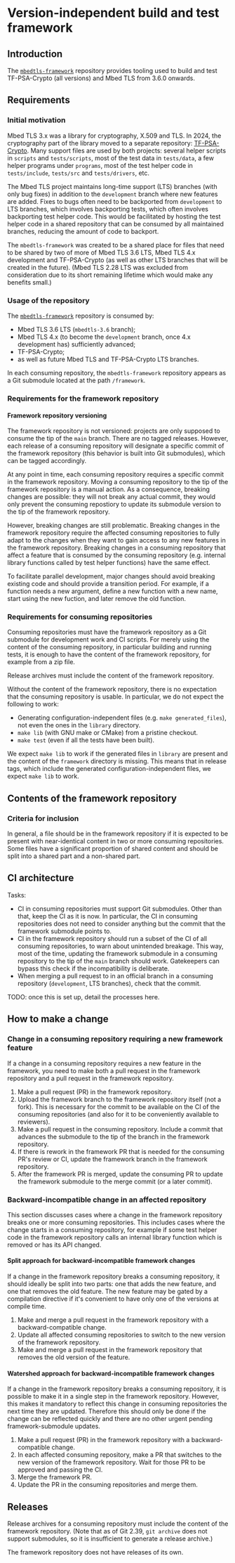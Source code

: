 Version-independent build and test framework
============================================

## Introduction

The [`mbedtls-framework`](https://github.com/Mbed-TLS/mbedtls-framework) repository provides tooling used to build and test TF-PSA-Crypto (all versions) and Mbed TLS from 3.6.0 onwards.

## Requirements

### Initial motivation

Mbed TLS 3.x was a library for cryptography, X.509 and TLS. In 2024, the cryptography part of the library moved to a separate repository: [TF-PSA-Crypto](https://github.com/Mbed-TLS/TF-PSA-Crypto). Many support files are used by both projects: several helper scripts in `scripts` and `tests/scripts`, most of the test data in `tests/data`, a few helper programs under `programs`, most of the test helper code in `tests/include`, `tests/src` and `tests/drivers`, etc.

The Mbed TLS project maintains long-time support (LTS) branches (with only bug fixes) in addition to the `development` branch where new features are added. Fixes to bugs often need to be backported from `development` to LTS branches, which involves backporting tests, which often involves backporting test helper code. This would be facilitated by hosting the test helper code in a shared repository that can be consumed by all maintained branches, reducing the amount of code to backport.

The `mbedtls-framework` was created to be a shared place for files that need to be shared by two of more of Mbed TLS 3.6 LTS, Mbed TLS 4.x development and TF-PSA-Crypto (as well as other LTS branches that will be created in the future). (Mbed TLS 2.28 LTS was excluded from consideration due to its short remaining lifetime which would make any benefits small.)

### Usage of the repository

The [`mbedtls-framework`](https://github.com/Mbed-TLS/mbedtls-framework) repository is consumed by:

* Mbed TLS 3.6 LTS (`mbedtls-3.6` branch);
* Mbed TLS 4.x (to become the `development` branch, once 4.x development has) sufficiently advanced;
* TF-PSA-Crypto;
* as well as future Mbed TLS and TF-PSA-Crypto LTS branches.

In each consuming repository, the `mbedtls-framework` repository appears as a Git submodule located at the path `/framework`.

### Requirements for the framework repository

#### Framework repository versioning

The framework repository is not versioned: projects are only supposed to consume the tip of the `main` branch. There are no tagged releases. However, each release of a consuming repository will designate a specific commit of the framework repository (this behavior is built into Git submodules), which can be tagged accordingly.

At any point in time, each consuming repository requires a specific commit in the framework repository. Moving a consuming repository to the tip of the framework repository is a manual action. As a consequence, breaking changes are possible: they will not break any actual commit, they would only prevent the consuming repostiory to update its submodule version to the tip of the framework repository.

However, breaking changes are still problematic. Breaking changes in the framework repository require the affected consuming repositories to fully adapt to the changes when they want to gain access to any new features in the framework repository. Breaking changes in a consuming repository that affect a feature that is consumed by the consuming repository (e.g. internal library functions called by test helper functions) have the same effect.

To facilitate parallel development, major changes should avoid breaking existing code and should provide a transition period. For example, if a function needs a new argument, define a new function with a new name, start using the new fuction, and later remove the old function.

### Requirements for consuming repositories

Consuming repositories must have the framework repository as a Git submodule for development work and CI scripts. For merely using the content of the consuming repository, in particular building and running tests, it is enough to have the content of the framework repository, for example from a zip file.

Release archives must include the content of the framework repository.

Without the content of the framework repository, there is no expectation that the consuming repository is usable. In particular, we do not expect the following to work:

* Generating configuration-independent files (e.g. `make generated_files`), not even the ones in the `library` directory.
* `make lib` (with GNU make or CMake) from a pristine checkout.
* `make test` (even if all the tests have been built).

We expect `make lib` to work if the generated files in `library` are present and the content of the `framework` directory is missing. This means that in release tags, which include the generated configuration-independent files, we expect `make lib` to work.

## Contents of the framework repository

### Criteria for inclusion

In general, a file should be in the framework repository if it is expected to be present with near-identical content in two or more consuming repositories. Some files have a significant proportion of shared content and should be split into a shared part and a non-shared part.

## CI architecture

Tasks:

* CI in consuming repositories must support Git submodules. Other than that, keep the CI as it is now. In particular, the CI in consuming repositories does not need to consider anything but the commit that the framework submodule points to.
* CI in the framework repository should run a subset of the CI of all consuming repositories, to warn about unintended breakage. This way, most of the time, updating the framework submodule in a consuming repository to the tip of the `main` branch should work. Gatekeepers can bypass this check if the incompatibility is deliberate.
* When merging a pull request to in an official branch in a consuming repository (`development`, LTS branches), check that the commit.

TODO: once this is set up, detail the processes here.

## How to make a change

### Change in a consuming repository requiring a new framework feature

If a change in a consuming repository requires a new feature in the framework, you need to make both a pull request in the framework repository and a pull request in the framework repository.

1. Make a pull request (PR) in the framework repository.
2. Upload the framework branch to the framework repository itself (not a fork). This is necessary for the commit to be available on the CI of the consuming repositories (and also for it to be conveniently available to reviewers).
3. Make a pull request in the consuming repository. Include a commit that advances the submodule to the tip of the branch in the framework repository.
4. If there is rework in the framework PR that is needed for the consuming PR's review or CI, update the framework branch in the framework repository.
5. After the framework PR is merged, update the consuming PR to update the framework submodule to the merge commit (or a later commit).

### Backward-incompatible change in an affected repository

This section discusses cases where a change in the framework repository breaks one or more consuming repositories. This includes cases where the change starts in a consuming repository, for example if some test helper code in the framework repository calls an internal library function which is removed or has its API changed.

#### Split approach for backward-incompatible framework changes

If a change in the framework repository breaks a consuming repository, it should ideally be split into two parts: one that adds the new feature, and one that removes the old feature. The new feature may be gated by a compilation directive if it's convenient to have only one of the versions at compile time.

1. Make and merge a pull request in the framework repository with a backward-compatible change.
2. Update all affected consuming repositories to switch to the new version of the framework repository.
3. Make and merge a pull request in the framework repository that removes the old version of the feature.

#### Watershed approach for backward-incompatible framework changes

If a change in the framework repository breaks a consuming repository, it is possible to make it in a single step in the framework repository. However, this makes it mandatory to reflect this change in consuming repositories the next time they are updated. Therefore this should only be done if the change can be reflected quickly and there are no other urgent pending framework-submodule updates.

1. Make a pull request (PR) in the framework repository with a backward-compatible change.
2. In each affected consuming repository, make a PR that switches to the new version of the framework repository. Wait for those PR to be approved and passing the CI.
3. Merge the framework PR.
4. Update the PR in the consuming repositories and merge them.

## Releases

Release archives for a consuming repository must include the content of the framework repository. (Note that as of Git 2.39, `git archive` does not support submodules, so it is insufficient to generate a release archive.)

The framework repository does not have releases of its own.
